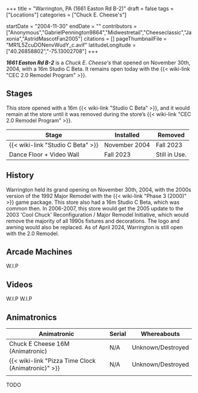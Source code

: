 +++
title = "Warrington, PA (1661 Easton Rd B-2)"
draft = false
tags = ["Locations"]
categories = ["Chuck E. Cheese's"]


startDate = "2004-11-30"
endDate = ""
contributors = ["Anonymous","GabrielPennington9864","Midwestretail","Cheeseclassic","Jaxonia","AstridMascotFan2005"]
citations = []
pageThumbnailFile = "MR1L5ZcuDONenvWudY_c.avif"
latitudeLongitude = ["40.26858802","-75.13002708"]
+++

***1661 Easton Rd B-2*** is a *Chuck E. Cheese's* that opened on November 30th, 2004, with a 16m Studio C Beta. It remains open today with the {{< wiki-link "CEC 2.0 Remodel Program" >}}.

## Stages

This store opened with a 16m {{< wiki-link "Studio C Beta" >}}, and it would remain at the store until it was removed during the store’s {{< wiki-link "CEC 2.0 Remodel Program" >}}.

| Stage                                   | Installed     | Removed       |
|-----------------------------------------|---------------|---------------|
| {{< wiki-link "Studio C Beta" >}} | November 2004 | Fall 2023     |
| Dance Floor + Video Wall                | Fall 2023     | Still in Use. |

## History

Warrington held its grand opening on November 30th, 2004, with the 2000s version of the 1992 Major Remodel with the {{< wiki-link "Phase 3 (2000)" >}} game package. This store also had a 16m Studio C Beta, which was common then. In 2006-2007, this store would get the 2005 update to the 2003 'Cool Chuck' Reconfiguration / Major Remodel Initiative, which would remove the majority of all 1990s fixtures and decorations. The logo and awning would also be replaced. As of April 2024, Warrington is still open with the 2.0 Remodel.

## Arcade Machines

W.I.P

## Videos

W.I.P W.I.P

## Animatronics

| Animatronic                                              | Serial | Whereabouts       |
|----------------------------------------------------------|--------|-------------------|
| Chuck E Cheese 16M (Animatronic)                         | N/A    | Unknown/Destroyed |
| {{< wiki-link "Pizza Time Clock (Animatronic)" >}} | N/A    | Unknown/Destroyed |
|                                                          |        |                   |

TODO
